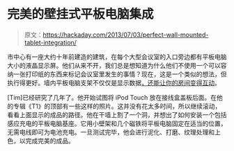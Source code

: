 # 完美的壁挂式平板电脑集成

> 原文：<https://hackaday.com/2013/07/03/perfect-wall-mounted-tablet-integration/>

市中心有一座大约十年前建造的建筑，在每个大型会议室的入口旁边都有平板电脑大小的液晶显示屏。他们从来不开，我们总是想知道为什么他们不使用一个可以容纳一张打印纸的东西来标记会议室里发生的事情？现在，这是一个类似的想法，但执行得更好。墙内平板电脑支架不仅仅是显示数据[，还能让你的房间变得互动](http://www.controlmypad.com/projects.html)。

[Tim]已经研究了几年了。他开始试图将 iPod Touch 放在接线盒盖板后面。在他的专辑《T1》的顶部有一些这样的照片。这并没有花太多时间，所以继续滚动，看看上面显示的成品的路径。他在干墙上割了一个洞，并想出了如何安装一个包括感应充电的平板电脑基座。它用小壁架和几个磁铁将平板电脑固定在适当的位置，无需电线即可为电池充电。一旦测试完毕，他会进行泥化、打磨、纹理处理和上色，以完成完美的成品。